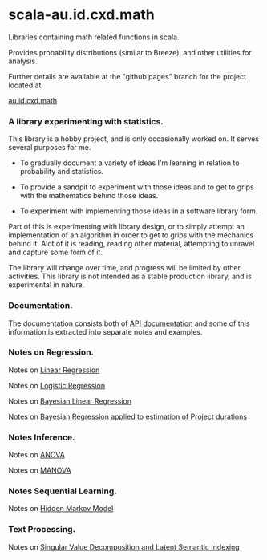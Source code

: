 scala-au.id.cxd.math
====================

Libraries containing math related functions in scala. 

Provides probability distributions (similar to Breeze), and other utilities for analysis.

Further details are available at the "github pages" branch for the project located at:

[au.id.cxd.math](http://cxd.github.io/scala-au.id.cxd.math/)


### A library experimenting with statistics.

This library is a hobby project, and is only occasionally worked on. It serves several purposes for me.

 - To gradually document a variety of ideas I'm learning in relation to probability and statistics.
 
 - To provide a sandpit to experiment with those ideas and to get to grips with the mathematics behind those ideas.
 
 - To experiment with implementing those ideas in a software library form.

Part of this is experimenting with library design, or to simply attempt an implementation of an algorithm in order to get to grips with the mechanics behind it. Alot of it is reading, reading other material, attempting to unravel and capture some form of it. 

 The library will change over time, and progress will be limited by other activities. This library is not intended as a stable production library, and is experimental in nature.

### Documentation.

The documentation consists both of [API documentation](http://cxd.github.io/scala-au.id.cxd.math/latest/math/api/index.html) and some of this information is extracted into separate notes and examples.

### Notes on Regression.

Notes on [Linear Regression](http://cxd.github.io/scala-au.id.cxd.math/notes/linearregression.html)

Notes on [Logistic Regression](http://cxd.github.io/scala-au.id.cxd.math/notes/logisticregression.html)

Notes on [Bayesian Linear Regression](http://cxd.github.io/scala-au.id.cxd.math/notes/bayesianlinearregression.html)

Notes on [Bayesian Regression applied to estimation of Project durations](http://cxd.github.io/scala-au.id.cxd.math/notes/bayesianestimation.html)

### Notes Inference.

Notes on [ANOVA](http://cxd.github.io/scala-au.id.cxd.math/notes/anova.html)

Notes on [MANOVA](http://cxd.github.io/scala-au.id.cxd.math/notes/manova.html)

### Notes Sequential Learning.

Notes on [Hidden Markov Model](http://cxd.github.io/scala-au.id.cxd.math/notes/hmm.html)

### Text Processing.

Notes on [Singular Value Decomposition and Latent Semantic Indexing](http://cxd.github.io/scala-au.id.cxd.math/notes/latentsemanticindex.html)

